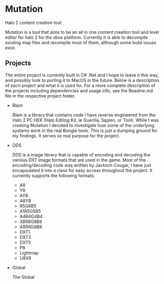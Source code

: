 # Mutation
Halo 2 content creation tool

Mutation is a tool that aims to be an all in one content creation tool and level editor for halo 2 for the xbox platform. Currently it is able to decompile existing map files and recompile most of them, although some build issues exist.

## Projects
The entire project is currently built in C# .Net and I hope to leave it this way, and possibly look to porting it to MacOS in the future. Below is a description of each project and what it is used for. For a more complete description of the projects including dependencies and usage info, see the Readme.md file in the respective project folder.

* Blam

   Blam is a library that contains code I have reverse engineered from the Halo 2 PC HEK (Halo Editing Kit, ie Guerilla, Sapien, or Tool). While I was creating Mutation I decided to investigate how some of the underlying systems work in the real Bungie tools. This is just a dumping ground for my findings. It serves so real purpose for the project.

* DDS

   DDS is a image library that is capable of encoding and decoding the various DXT image formats that are used in the game. Most of the encoding/decoding code was written by Jackson Cougar, I have just encapsulated it into a class for easy access throughout the project. It currently supports the following formats:
   * A8
   * Y8
   * AY8
   * A8Y8
   * R5G6B5
   * A1R5G5B5
   * A4R4G4B4
   * X8R8G8B8
   * A8R8G8B8
   * DXT1
   * DXT3
   * DXT5
   * P8
   * Lightmap
   * U8V8

* Global

   The Global
